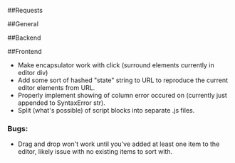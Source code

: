 ##Requests

##General

##Backend

##Frontend
* Make encapsulator work with click (surround elements currently in editor div)
* Add some sort of hashed "state" string to URL to reproduce the current editor elements from URL.
* Properly implement showing of column error occured on (currently just appended to SyntaxError str).
* Split (what's possible) of script blocks into separate .js files.

### Bugs:
* Drag and drop won't work until you've added at least one item to the editor, 
  likely issue with no existing items to sort with.